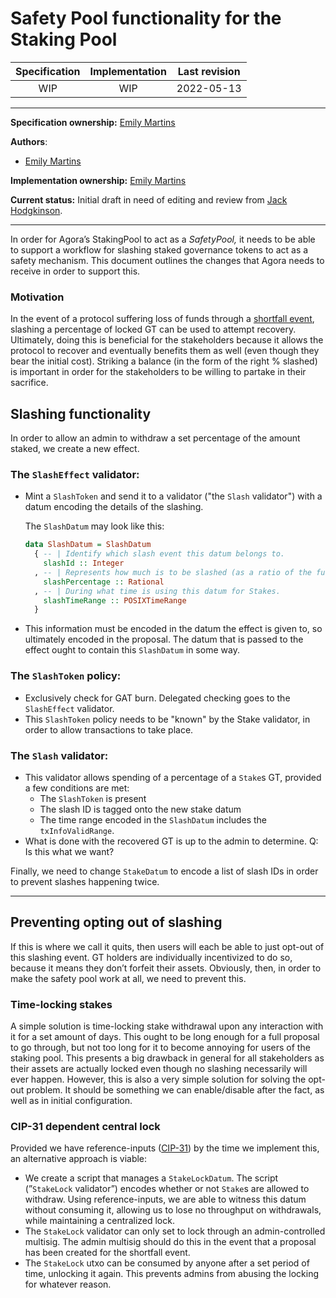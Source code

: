 # Safety Pool functionality for the Staking Pool

| Specification | Implementation | Last revision |
|:-----------:|:-----------:|:-------------:|
| WIP         |  WIP        | 2022-05-13    |

---

**Specification ownership:** [Emily Martins]

**Authors**:

-   [Emily Martins]

**Implementation ownership:** [Emily Martins]

[Emily Martins]: https://github.com/emiflake

[Jack Hodgkinson]: https://github.com/jhodgdev

**Current status:** Initial draft in need of editing and review from [Jack Hodgkinson].

---

In order for Agora’s StakingPool to act as a *SafetyPool,* it needs to be able to support a workflow for slashing staked governance tokens to act as a safety mechanism. This document outlines the changes that Agora needs to receive in order to support this.

### Motivation

In the event of a protocol suffering loss of funds through a [shortfall event](https://docs.aave.com/aavenomics/safety-module#shortfall-events), slashing a percentage of locked GT can be used to attempt recovery. Ultimately, doing this is beneficial for the stakeholders because it allows the protocol to recover and eventually benefits them as well (even though they bear the initial cost). Striking a balance (in the form of the right % slashed) is important in order for the stakeholders to be willing to partake in their sacrifice.

## Slashing functionality

In order to allow an admin to withdraw a set percentage of the amount staked, we create a new effect.

### The `SlashEffect` validator:

- Mint a `SlashToken` and send it to a validator ("the `Slash` validator") with a datum encoding the details of the slashing.

  The `SlashDatum` may look like this:

  ```haskell
  data SlashDatum = SlashDatum
    { -- | Identify which slash event this datum belongs to.
      slashId :: Integer
    , -- | Represents how much is to be slashed (as a ratio of the full staked amount).
      slashPercentage :: Rational
    , -- | During what time is using this datum for Stakes.
      slashTimeRange :: POSIXTimeRange
    }
  ```

- This information must be encoded in the datum the effect is given to, so ultimately encoded in the proposal.
  The datum that is passed to the effect ought to contain this `SlashDatum` in some way.

### The `SlashToken` policy:

- Exclusively check for GAT burn. Delegated checking goes to the `SlashEffect` validator.
- This `SlashToken` policy needs to be "known" by the Stake validator, in order to allow transactions to take place.

### The `Slash` validator:

- This validator allows spending of a percentage of a `Stake`s GT, provided a few conditions are met:
    - The `SlashToken` is present
    - The slash ID is tagged onto the new stake datum
    - The time range encoded in the `SlashDatum` includes the `txInfoValidRange`.
- What is done with the recovered GT is up to the admin to determine. Q: Is this what we want?

Finally, we need to change `StakeDatum` to encode a list of slash IDs in order to prevent slashes happening twice.

---

## Preventing opting out of slashing

If this is where we call it quits, then users will each be able to just opt-out of this slashing event. GT holders are individually incentivized to do so, because it means they don’t forfeit their assets. Obviously, then, in order to make the safety pool work at all, we need to prevent this.

### Time-locking stakes

A simple solution is time-locking stake withdrawal upon any interaction with it for a set amount of days. This ought to be long enough for a full proposal to go through, but not too long for it to become annoying for users of the staking pool. This presents a big drawback in general for all stakeholders as their assets are actually locked even though no slashing necessarily will ever happen. However, this is also a very simple solution for solving the opt-out problem. It should be something we can enable/disable after the fact, as well as in initial configuration.

### CIP-31 dependent central lock

Provided we have reference-inputs ([CIP-31](https://cips.cardano.org/cips/cip31/)) by the time we implement this, an alternative approach is viable:

- We create a script that manages a `StakeLockDatum`. The script (”`StakeLock` validator”) encodes whether or not `Stake`s are allowed to withdraw. Using reference-inputs, we are able to witness this datum without consuming it, allowing us to lose no throughput on withdrawals, while maintaining a centralized lock.
- The `StakeLock` validator can only set to lock through an admin-controlled multisig. The admin multisig should do this in the event that a proposal has been created for the shortfall event.
- The `StakeLock` utxo can be consumed by anyone after a set period of time, unlocking it again. This prevents admins from abusing the locking for whatever reason.
